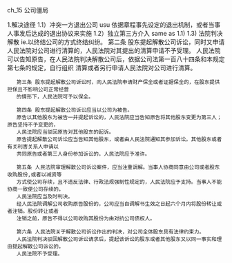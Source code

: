 ch_15 
公司僵局

1.解决途径
  1.1）冲突一方退出公司
       usu 依据章程事先设定的退出机制，或者当事人事发后达成的退出协议来实施
  1.2）独立第三方介入
       same as 1.1)
  1.3) 法院判决解散
       ie.以终结公司的方式终结纠纷。
       第二条 股东提起解散公司诉讼，同时又申请人民法院对公司进行清算的，人民法院对其提出的清算申请不予受理。
       人民法院可以告知原告，在人民法院判决解散公司后，依据公司法第一百八十四条和本规定第七条的规定，自行组织
       清算或者另行申请人民法院对公司进行清算。

       第三条 股东提起解散公司诉讼时，向人民法院申请财产保全或者证据保全的，在股东提供担保且不影响公司正常经营
       的情形下，人民法院可予以保全。

       第四条 股东提起解散公司诉讼应当以公司为被告。
       原告以其他股东为被告一并提起诉讼的，人民法院应当告知原告将其他股东变更为第三人；原告坚持不予变更的，
       人民法院应当驳回原告对其他股东的起诉。
       原告提起解散公司诉讼应当告知其他股东，或者由人民法院通知其参加诉讼。其他股东或者有关利害关系人申请以
       共同原告或者第三人身份参加诉讼的，人民法院应予准许。

       第五条 人民法院审理解散公司诉讼案件，应当注重调解。当事人协商同意由公司或者股东收购股份,或者以减资等
       方式使公司存续，且不违反法律、行政法规强制性规定的，人民法院应予支持。当事人不能协商一致使公司存续的，
       人民法院应当及时判决。
       经人民法院调解公司收购原告股份的，公司应当自调解书生效之日起六个月内将股份转让或者注销。股份转让或者
       注销之前，原告不得以公司收购其股份为由对抗公司债权人。

       第六条 人民法院关于解散公司诉讼作出的判决，对公司全体股东具有法律约束力。
       人民法院判决驳回解散公司诉讼请求后，提起该诉讼的股东或者其他股东又以同一事实和理由提起解散公司诉讼的，
       人民法院不予受理。
 
       





























